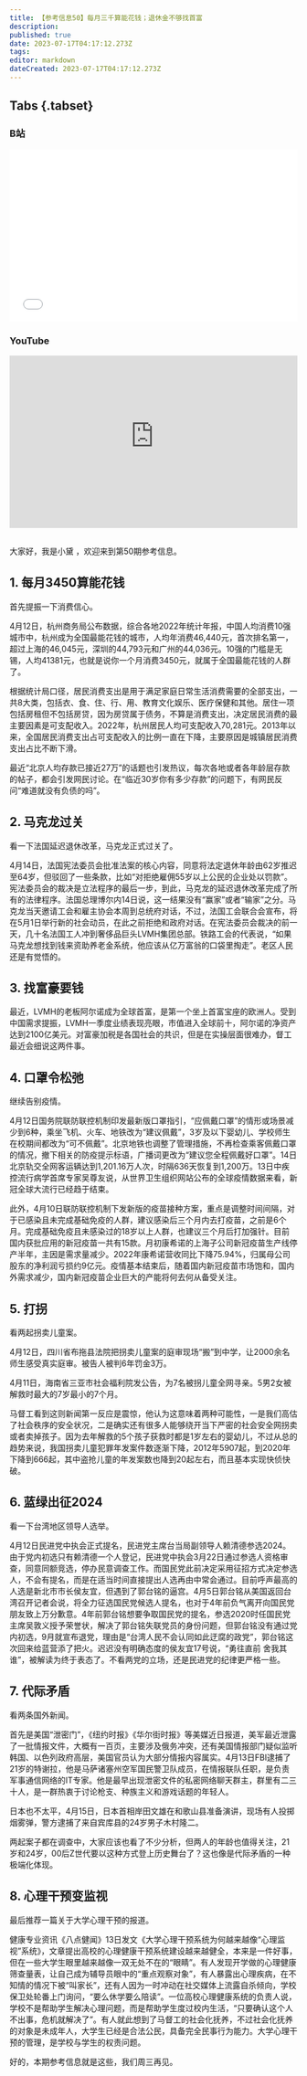 ```yaml
---
title: 【参考信息50】每月三千算能花钱；退休金不够找首富
description: 
published: true
date: 2023-07-17T04:17:12.273Z
tags: 
editor: markdown
dateCreated: 2023-07-17T04:17:12.273Z
---
```


## Tabs {.tabset}
### B站
<div style="position: relative; padding: 30% 45%;">
<iframe style="position: absolute; width: 100%; height: 100%; left: 0; top: 0;" src="//player.bilibili.com/player.html?&bvid=BV1eL411e7px&page=1&as_wide=1&high_quality=1&danmaku=1&autoplay=0" scrolling="no" border="0" frameborder="no" framespacing="0" allowfullscreen="true"></iframe>
</div>

### YouTube
<div style="position: relative; padding: 30% 45%;">
<iframe style="position: absolute; top: 0; left: 0; width: 100%; height: 100%;" src="https://www.youtube-nocookie.com/embed/YouTubeVID" title="YouTube video player" frameborder="0" allow="accelerometer; autoplay; clipboard-write; encrypted-media; gyroscope; picture-in-picture" allowfullscreen></iframe>
</div>

## 

大家好，我是小黛 ，欢迎来到第50期参考信息。

## 1. 每月3450算能花钱

首先提振一下消费信心。

4月12日，杭州商务局公布数据，综合各地2022年统计年报，中国人均消费10强城市中，杭州成为全国最能花钱的城市，人均年消费46,440元，首次排名第一，超过上海的46,045元，深圳的44,793元和广州的44,036元。10强的门槛是无锡，人均41381元，也就是说你一个月消费3450元，就属于全国最能花钱的人群了。

根据统计局口径，居民消费支出是用于满足家庭日常生活消费需要的全部支出，一共8大类，包括衣、食、住、行、用、教育文化娱乐、医疗保健和其他。居住一项包括房租但不包括房贷，因为房贷属于债务，不算是消费支出，决定居民消费的最主要因素是可支配收入。2022年，杭州居民人均可支配收入70,281元。2013年以来，全国居民消费支出占可支配收入的比例一直在下降，主要原因是城镇居民消费支出占比不断下滑。

最近“北京人均存款已接近27万”的话题也引发热议，每次各地或者各年龄层存款的帖子，都会引发网民讨论。在“临近30岁你有多少存款”的问题下，有网民反问“难道就没有负债的吗”。

## 2. 马克龙过关

看一下法国延迟退休改革，马克龙正式过关了。

4月14日，法国宪法委员会批准法案的核心内容，同意将法定退休年龄由62岁推迟至64岁，但驳回了一些条款，比如“对拒绝雇佣55岁以上公民的企业处以罚款”。宪法委员会的裁决是立法程序的最后一步，到此，马克龙的延迟退休改革完成了所有的法律程序。法国总理博尔内14日说，这一结果没有“赢家”或者“输家”之分。马克龙当天邀请工会和雇主协会本周到总统府对话，不过，法国工会联合会宣布，将在5月1日举行新的社会动员，在此之前拒绝和政府对话。在宪法委员会裁决的前一天，几十名法国工人冲到奢侈品巨头LVMH集团总部。铁路工会的代表说，“如果马克龙想找到钱来资助养老金系统，他应该从亿万富翁的口袋里掏走”。老区人民还是有觉悟的。

## 3. 找富豪要钱
最近，LVMH的老板阿尔诺成为全球首富，是第一个坐上首富宝座的欧洲人。受到中国需求提振，LVMH一季度业绩表现亮眼，市值进入全球前十，阿尔诺的净资产达到2100亿美元。对富豪加税是各国社会的共识，但是在实操层面很难办，督工最近会细说这两件事。

## 4. 口罩令松弛

继续告别疫情。

4月12日国务院联防联控机制印发最新版口罩指引，“应佩戴口罩”的情形或场景减少到6种，乘坐飞机、火车、地铁改为“建议佩戴”，3岁及以下婴幼儿、学校师生在校期间都改为“可不佩戴”。北京地铁也调整了管理措施，不再检查乘客佩戴口罩的情况，撤下相关的防疫提示标语，广播词更改为“建议您全程佩戴好口罩”。14日北京轨交全网客运辆达到1,201.16万人次，时隔636天恢复到1,200万。13日中疾控流行病学首席专家吴尊友说，从世界卫生组织网站公布的全球疫情数据来看，新冠全球大流行已经趋于结束。

此外，4月10日联防联控机制下发新版的疫苗接种方案，重点是调整时间间隔，对于已感染且未完成基础免疫的人群，建议感染后三个月内去打疫苗，之前是6个月。完成基础免疫且未感染过的18岁以上人群，也建议三个月后打加强针。目前国内获批应用的新冠疫苗一共有15款。月初康希诺的上海子公司新冠疫苗生产线停产半年，主因是需求量减少。2022年康希诺营收同比下降75.94%，归属母公司股东的净利润亏损约9亿元。疫情基本结束后，随着国内新冠疫苗市场饱和，国内外需求减少，国内新冠疫苗企业巨大的产能将何去何从备受关注。

## 5. 打拐

看两起拐卖儿童案。

4月12日，四川省布拖县法院把拐卖儿童案的庭审现场“搬”到中学，让2000余名师生感受真实庭审。被告人被判6年罚金3万。

4月11日，海南省三亚市社会福利院发公告，为7名被拐儿童全网寻亲。5男2女被解救时最大的7岁最小的7个月。

马督工看到这则新闻第一反应是震惊，他认为这意味着两种可能性，一是我们高估了社会秩序的安全状况，二是确实还有很多人能够绕开当下严密的社会安全网拐卖或者卖掉孩子。因为去年解救的5个孩子获救时都是1岁左右的婴幼儿，不过从总的趋势来说，我国拐卖儿童犯罪年发案件数逐渐下降，2012年5907起，到2020年下降到666起，其中盗抢儿童的年发案数也降到20起左右，而且基本实现快侦快破。

## 6. 蓝绿出征2024

看一下台湾地区领导人选举。

4月12日民进党中执会正式提名，民进党主席台当局副领导人赖清德参选2024。由于党内初选只有赖清德一个人登记，民进党中执会3月22日通过参选人资格审查，同意同额竞选，停办民意调查工作。而国民党此前决定采用征招方式决定参选人，不会有提名，而是在适当时间直接提出人选再由中常会通过。目前呼声最高的人选是新北市市长侯友宜，但遇到了郭台铭的逼宫。4月5日郭台铭从美国返回台湾召开记者会说，将全力征选国民党候选人提名，也对于4年前负气离开向国民党朋友致上万分歉意。4年前郭台铭想要争取国民党的提名，参选2020时任国民党主席吴敦义授予荣誉状，解决了郭台铭失联党员的身份问题，但郭台铭没有通过党内初选，9月就宣布退党，理由是“台湾人民不会认同如此迂腐的政党”，郭台铭这次回来给蓝营添了把火。迟迟没有明确态度的侯友宜17号说，“勇往直前 舍我其谁”，被解读为终于表态了。不看两党的立场，还是民进党的纪律更严格一些。

## 7. 代际矛盾

看两条国外新闻。

首先是美国“泄密门”，《纽约时报》《华尔街时报》等美媒近日报道，美军最近泄露了一批情报文件，大概有一百页，主要涉及俄务冲突，还有美国情报部门疑似监听韩国、以色列政府高层，美国官员认为大部分情报内容属实。4月13日FBI逮捕了21岁的特谢拉，他是马萨诸塞州空军国民警卫队成员，在情报联队任职，是负责军事通信网络的IT专家。他是最早出现泄密文件的私密网络聊天群主，群里有二三十人，是一群热衷于讨论枪支、种族主义和游戏话题的年轻人。

日本也不太平，4月15日，日本首相岸田文雄在和歌山县准备演讲，现场有人投掷烟雾弹，警方逮捕了来自宾库县的24岁男子木村隆二。

两起案子都在调查中，大家应该也看了不少分析，但两人的年龄也值得关注，21岁和24岁，00后Z世代要以这种方式登上历史舞台了？这也像是代际矛盾的一种极端化体现。

## 8. 心理干预变监视

最后推荐一篇关于大学心理干预的报道。

健康专业资讯《八点健闻》13日发文《大学心理干预系统为何越来越像“心理监视”系统》，文章提出高校的心理健康干预系统建设越来越健全，本来是一件好事，但在一些大学生眼里越来越像一双无处不在的“眼睛”。有人发现开学做的心理健康筛查量表，让自己成为辅导员眼中的“重点观察对象”，有人暴露出心理疾病，在不知情的情况下被“叫家长”，还有人因为一时冲动在社交媒体上流露自杀倾向，学校保卫处轮番上门询问，“要么休学要么陪读”。一位高校心理健康系统的负责人说，学校不是帮助学生解决心理问题，而是帮助学生度过校内生活，“只要确认这个人不出事，危机就解决了”。有人就此想到了马督工的社会化抚养，不过社会化抚养的对象是未成年人，大学生已经是合法公民，具备完全民事行为能力。大学心理干预的管理，是学校与学生的权责问题。

好的，本期参考信息就是这些，我们周三再见。


